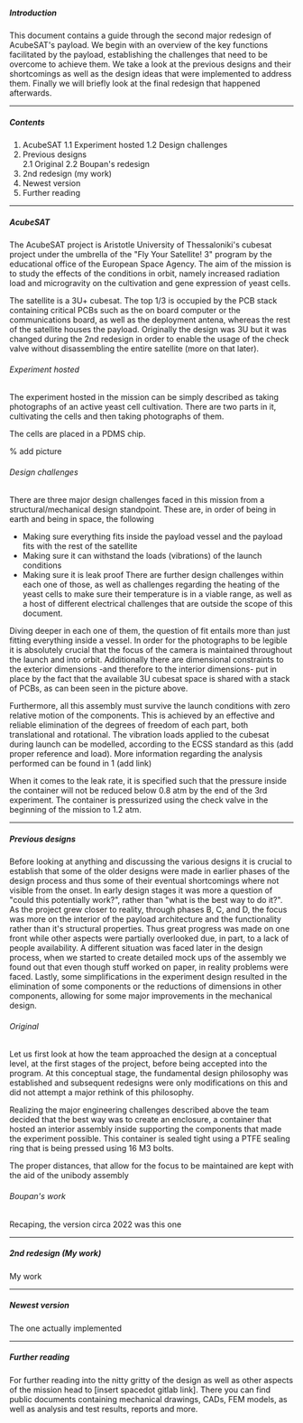 
##### Introduction

This document contains a guide through the second major redesign of AcubeSAT's payload. We begin with an overview of the key functions facilitated by the payload, establishing the challenges that need to be overcome to achieve them. We take a look at the previous designs and their shortcomings as well as the design ideas that were implemented to address them. Finally we will briefly look at the final redesign that happened afterwards.

----------

##### Contents
1. AcubeSAT
  1.1 Experiment hosted
  1.2 Design challenges  
2. Previous designs   
  2.1 Original
  2.2 Boupan's redesign  
3. 2nd redesign (my work)
4. Newest version
5. Further reading

-----

##### AcubeSAT 

The AcubeSAT project is Aristotle University of Thessaloniki's cubesat project under the umbrella of the "Fly Your Satellite! 3" program by the educational office of the European Space Agency. The aim of the mission is to study the effects of the conditions in orbit, namely increased radiation load and microgravity on the cultivation and gene expression of yeast cells. 

The satellite is a 3U+ cubesat. The top 1/3 is occupied by the PCB stack containing critical PCBs such as the on board computer or the communications board, as well as the deployment antena, whereas the rest of the satellite houses the payload. Originally the design was 3U but it was changed during the 2nd redesign in order to enable the usage of the check valve without disassembling the entire satellite (more on that later).


###### Experiment hosted

The experiment hosted in the mission can be simply described as taking photographs of an active yeast cell cultivation. There are two parts in it, cultivating the cells and then taking photographs of them. 

The cells are placed in a PDMS chip. 

% add picture

###### Design challenges

There are three major design challenges faced in this mission from a structural/mechanical design standpoint. These are, in order of being in earth and being in space, the following
- Making sure everything fits inside the payload vessel and the payload fits with the rest of the satellite
- Making sure it can withstand the loads (vibrations) of the launch conditions
- Making sure it is leak proof
There are further design challenges within each one of those, as well as challenges regarding the heating of the yeast cells to make sure their temperature is in a viable range, as well as a host of different electrical challenges that are outside the scope of this document.

Diving deeper in each one of them, the question of fit entails more than just fitting everything inside a vessel. In order for the photographs to be legible it is absolutely crucial that the focus of the camera is maintained throughout the launch and into orbit. Additionally there are dimensional constraints to the exterior dimensions -and therefore to the interior dimensions- put in place by the fact that the available 3U cubesat space is shared with a stack of PCBs, as can been seen in the picture above. 

Furthermore, all this assembly must survive the launch conditions with zero relative motion of the components. This is achieved by an effective and reliable elimination of the degrees of freedom of each part, both translational and rotational. The vibration loads applied to the cubesat during launch can be modelled, according to the ECSS standard as this (add proper reference and load). More information regarding the analysis performed can be found in 1 (add link)

When it comes to the leak rate, it is specified such that the pressure inside the container will not be reduced below 0.8 atm by the end of the 3rd experiment. The container is pressurized using the check valve in the beginning of the mission to 1.2 atm. 

------

##### Previous designs

Before looking at anything and discussing the various designs it is crucial to establish that some of the older designs were made in earlier phases of the design process and thus some of their eventual shortcomings where not visible from the onset. In early design stages it was more a question of "could this potentially work?", rather than "what is the best way to do it?". As the project grew closer to reality, through phases B, C, and D, the focus was more on the interior of the payload architecture and the functionality rather than it's structural properties. Thus great progress was made on one front while other aspects were partially overlooked due, in part, to a lack of people availability. A different situation was faced later in the design process, when we started to create detailed mock ups of the assembly we found out that even though stuff worked on paper, in reality problems were faced. Lastly, some simplifications in the experiment design resulted in the elimination of some components or the reductions of dimensions in other components, allowing for some major improvements in the mechanical design.

###### Original

Let us first look at how the team approached the design at a conceptual level, at the first stages of the project, before being accepted into the program. At this conceptual stage, the fundamental design philosophy was established and subsequent redesigns were only modifications on this and did not attempt a major rethink of this philosophy.

Realizing the major engineering challenges described above the team decided that the best way was to create an enclosure, a container that hosted an interior assembly inside supporting the components that made the experiment possible. This container is sealed tight using a PTFE sealing ring that is being pressed using 16 M3 bolts. 

The proper distances, that allow for the focus to be maintained are kept with the aid of the unibody assembly


###### Boupan's work

Recaping, the version circa 2022 was this one

------------
##### 2nd redesign (My work)

My work

----------
##### Newest version

The one actually implemented

----------
##### Further reading

For further reading into the nitty gritty of the design as well as other aspects of the mission head to [insert spacedot gitlab link]. There you can find public documents containing mechanical drawings, CADs, FEM models, as well as analysis and test results, reports and more. 
